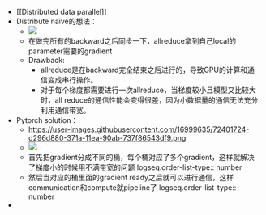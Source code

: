 - [[Distributed data parallel]]
- Distribute naive的想法：
	- ![](https://pic2.zhimg.com/80/v2-56eaaa7d65d4c43cc7c490731fca5491_720w.webp)
	- 在做完所有的backward之后同步一下，allreduce拿到自己local的parameter需要的gradient
	- Drawback:
		- allreduce是在backward完全结束之后进行的，导致GPU的计算和通信变成串行操作。
		- 对于每个梯度都需要进行一次allreduce，当梯度较小且模型又比较大时，all reduce的通信性能会变得很差，因为小数据量的通信无法充分利用通信带宽。
- Pytorch solution：
	- https://user-images.githubusercontent.com/16999635/72401724-d296d880-371a-11ea-90ab-737f86543df9.png
	- ![](https://pic1.zhimg.com/80/v2-37c8f89579088224731cfc60fa5377f8_720w.webp)
	- 首先把gradient分成不同的桶，每个桶对应了多个gradient，这样就解决了梯度小的时候用不满带宽的问题
	  logseq.order-list-type:: number
	- 然后当对应的桶里面的gradient ready之后就可以进行通信，这样communication和compute就pipeline了
	  logseq.order-list-type:: number
-